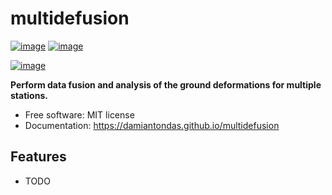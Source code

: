 # multidefusion


[![image](https://img.shields.io/pypi/v/multidefusion.svg)](https://pypi.python.org/pypi/multidefusion)
[![image](https://img.shields.io/conda/vn/conda-forge/multidefusion.svg)](https://anaconda.org/conda-forge/multidefusion)

[![image](https://pyup.io/repos/github/damiantondas/multidefusion/shield.svg)](https://pyup.io/repos/github/damiantondas/multidefusion)


**Perform data fusion and analysis of the ground deformations for multiple stations.**


-   Free software: MIT license
-   Documentation: https://damiantondas.github.io/multidefusion
    

## Features

-   TODO
